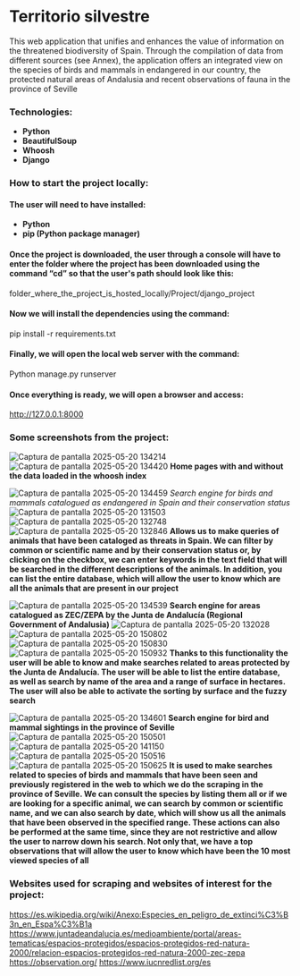 # Territorio silvestre
This web application that unifies and enhances the value of information on the threatened biodiversity of Spain. Through the compilation of data from different sources (see Annex), the application offers an integrated view on the species of birds and mammals in endangered in our country, the protected natural areas of Andalusia and recent observations of fauna in the province of Seville

### Technologies:
- **Python**
- **BeautifulSoup**
- **Whoosh**
- **Django**

### How to start the project locally:
#### The user will need to have installed:
- **Python**
- **pip (Python package manager)**
#### Once the project is downloaded, the user through a console will have to enter the folder where the project has been downloaded using the command “cd” so that the user's path should look like this:
folder_where_the_project_is_hosted_locally/Project/django_project
#### Now we will install the dependencies using the command:
pip install -r requirements.txt
#### Finally, we will open the local web server with the command:
Python manage.py runserver
#### Once everything is ready, we will open a browser and access:
http://127.0.0.1:8000

### Some screenshots from the project:
![Captura de pantalla 2025-05-20 134214](https://github.com/user-attachments/assets/b071e168-bf0a-49be-8f15-c86d67ddc5f3)
![Captura de pantalla 2025-05-20 134420](https://github.com/user-attachments/assets/8b9a884d-3d91-44e9-b976-15e65715edaa)
**Home pages with and without the data loaded in the whoosh index**

![Captura de pantalla 2025-05-20 134459](https://github.com/user-attachments/assets/6c31d36b-eaee-4a6e-86d5-ecd0584cc8c8)
*Search engine for birds and mammals catalogued as endangered in Spain and their conservation status*
![Captura de pantalla 2025-05-20 131503](https://github.com/user-attachments/assets/07fbe431-656d-44f6-be9d-c2c103ff9dcc)
![Captura de pantalla 2025-05-20 132748](https://github.com/user-attachments/assets/78ad84f7-8077-4372-92e5-54ba9c3ca793)
![Captura de pantalla 2025-05-20 132846](https://github.com/user-attachments/assets/61a5f8fb-4f47-488f-b00b-6374a89c889b)
**Allows us to make queries of animals that have been cataloged as threats in Spain. We can filter by common or scientific name and by their conservation status or, by clicking on the checkbox, we can enter keywords in the text field that will be searched in the different descriptions of the animals. In addition, you can list the entire database, which will allow the user to know which are all the animals that are present in our project**

![Captura de pantalla 2025-05-20 134539](https://github.com/user-attachments/assets/d3313576-26bb-4404-b3be-1095a78bb2f9)
**Search engine for areas catalogued as ZEC/ZEPA by the Junta de Andalucía (Regional Government of Andalusia)**
![Captura de pantalla 2025-05-20 132028](https://github.com/user-attachments/assets/0136186e-e6b0-4644-8170-f5e7501d2140)
![Captura de pantalla 2025-05-20 150802](https://github.com/user-attachments/assets/0bfad6da-c9fe-459e-863e-ee39b69638fb)
![Captura de pantalla 2025-05-20 150830](https://github.com/user-attachments/assets/bf0648b4-a0e5-407e-a6cf-aa9d31e1a7be)
![Captura de pantalla 2025-05-20 150932](https://github.com/user-attachments/assets/68e8b38d-da49-454c-9b56-eadf0f7e6fee)
**Thanks to this functionality the user will be able to know and make searches related to areas protected by the Junta de Andalucía. The user will be able to list the entire database, as well as search by name of the area and a range of surface in hectares. The user will also be able to activate the sorting by surface and the fuzzy search**

![Captura de pantalla 2025-05-20 134601](https://github.com/user-attachments/assets/fab75565-1337-4cf5-97c3-c9845bd74f32)
**Search engine for bird and mammal sightings in the province of Seville**
![Captura de pantalla 2025-05-20 150501](https://github.com/user-attachments/assets/629fc763-f82b-463e-8153-7d6d77119c72)
![Captura de pantalla 2025-05-20 141150](https://github.com/user-attachments/assets/ace316b4-5428-44ac-b709-a6b9bc1331bd)
![Captura de pantalla 2025-05-20 150516](https://github.com/user-attachments/assets/e43f2545-89e8-446f-a0c0-f2fdd7ae2da3)
![Captura de pantalla 2025-05-20 150625](https://github.com/user-attachments/assets/3ac64a5c-358e-407b-b89c-038b4ac26236)
**It is used to make searches related to species of birds and mammals that have been seen and previously registered in the web to which we do the scraping in the province of Seville. We can consult the species by listing them all or if we are looking for a specific animal, we can search by common or scientific name, and we can also search by date, which will show us all the animals that have been observed in the specified range. These actions can also be performed at the same time, since they are not restrictive and allow the user to narrow down his search. Not only that, we have a top observations that will allow the user to know which have been the 10 most viewed species of all**

### Websites used for scraping and websites of interest for the project:
https://es.wikipedia.org/wiki/Anexo:Especies_en_peligro_de_extinci%C3%B3n_en_Espa%C3%B1a
https://www.juntadeandalucia.es/medioambiente/portal/areas-tematicas/espacios-protegidos/espacios-protegidos-red-natura-2000/relacion-espacios-protegidos-red-natura-2000-zec-zepa
https://observation.org/
https://www.iucnredlist.org/es
